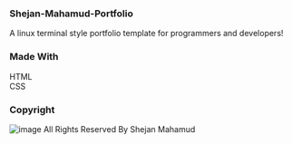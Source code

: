 ### Shejan-Mahamud-Portfolio

A linux terminal style portfolio template for programmers and developers!

### Made With
HTML<br>
CSS<br>

### Copyright
![image](https://github.com/ShejanMahamud/Shejan-Mahamud-Portfolio/assets/134694930/cc27026e-8aa9-4ca4-942c-4a1cab76f3c0) All Rights Reserved By Shejan Mahamud
